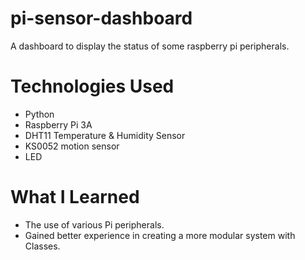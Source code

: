 # pi-sensor-dashboard
A dashboard to display the status of some raspberry pi peripherals.

# Technologies Used
- Python
- Raspberry Pi 3A
- DHT11 Temperature & Humidity Sensor
- KS0052 motion sensor
- LED

# What I Learned
- The use of various Pi peripherals.
- Gained better experience in creating a more modular system with Classes.
